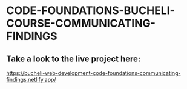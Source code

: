 # CODE-FOUNDATIONS-BUCHELI-COURSE-COMMUNICATING-FINDINGS

## Take a look to the live project here:
https://bucheli-web-development-code-foundations-communicating-findings.netlify.app/
